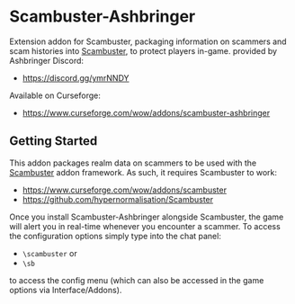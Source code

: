 # Scambuster-Ashbringer

Extension addon for Scambuster, packaging information on scammers and scam histories into [Scambuster](https://github.com/hypernormalisation/Scambuster), to protect players in-game. provided by Ashbringer Discord:
-  https://discord.gg/ymrNNDY

Available on Curseforge:
- https://www.curseforge.com/wow/addons/scambuster-ashbringer

## Getting Started

This addon packages realm data on scammers to be used with the [Scambuster](https://github.com/hypernormalisation/Scambuster) addon framework.
As such, it requires Scambuster to work:

- https://www.curseforge.com/wow/addons/scambuster
- https://github.com/hypernormalisation/Scambuster

Once you install Scambuster-Ashbringer alongside Scambuster, the game will alert you in real-time whenever you encounter a scammer.
To access the configuration options simply type into the chat panel:

- `\scambuster` or
- `\sb`

to access the config menu (which can also be accessed in the game options via Interface/Addons).
